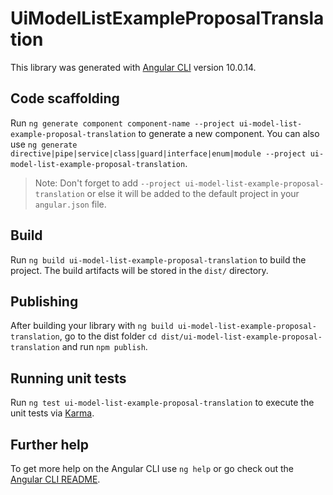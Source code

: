 # UiModelListExampleProposalTranslation

This library was generated with [Angular CLI](https://github.com/angular/angular-cli) version 10.0.14.

## Code scaffolding

Run `ng generate component component-name --project ui-model-list-example-proposal-translation` to generate a new component. You can also use `ng generate directive|pipe|service|class|guard|interface|enum|module --project ui-model-list-example-proposal-translation`.
> Note: Don't forget to add `--project ui-model-list-example-proposal-translation` or else it will be added to the default project in your `angular.json` file. 

## Build

Run `ng build ui-model-list-example-proposal-translation` to build the project. The build artifacts will be stored in the `dist/` directory.

## Publishing

After building your library with `ng build ui-model-list-example-proposal-translation`, go to the dist folder `cd dist/ui-model-list-example-proposal-translation` and run `npm publish`.

## Running unit tests

Run `ng test ui-model-list-example-proposal-translation` to execute the unit tests via [Karma](https://karma-runner.github.io).

## Further help

To get more help on the Angular CLI use `ng help` or go check out the [Angular CLI README](https://github.com/angular/angular-cli/blob/master/README.md).
